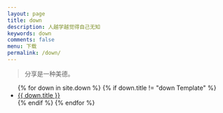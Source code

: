 ```yaml
---
layout: page
title: down
description: 人越学越觉得自己无知
keywords: down
comments: false
menu: 下载
permalink: /down/
---
```


> 分享是一种美德。

<ul class="listing">
{% for down in site.down %}
{% if down.title != "down Template" %}
<li class="listing-item"><a href="{{ site.url }}{{ down.url }}">{{ down.title }}</a></li>
{% endif %}
{% endfor %}
</ul>
